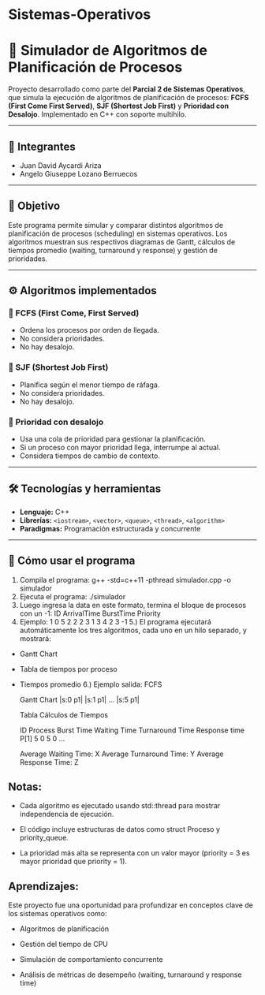 # Sistemas-Operativos

# 🧠 Simulador de Algoritmos de Planificación de Procesos

Proyecto desarrollado como parte del **Parcial 2 de Sistemas Operativos**, que simula la ejecución de algoritmos de planificación de procesos: **FCFS (First Come First Served)**, **SJF (Shortest Job First)** y **Prioridad con Desalojo**. Implementado en C++ con soporte multihilo.

---

## 👥 Integrantes

- Juan David Aycardi Ariza  
- Angelo Giuseppe Lozano Berruecos

---

## 🎯 Objetivo

Este programa permite simular y comparar distintos algoritmos de planificación de procesos (scheduling) en sistemas operativos. Los algoritmos muestran sus respectivos diagramas de Gantt, cálculos de tiempos promedio (waiting, turnaround y response) y gestión de prioridades.

---

## ⚙️ Algoritmos implementados

### 🔹 FCFS (First Come, First Served)
- Ordena los procesos por orden de llegada.
- No considera prioridades.
- No hay desalojo.

### 🔹 SJF (Shortest Job First)
- Planifica según el menor tiempo de ráfaga.
- No considera prioridades.
- No hay desalojo.

### 🔹 Prioridad con desalojo
- Usa una cola de prioridad para gestionar la planificación.
- Si un proceso con mayor prioridad llega, interrumpe al actual.
- Considera tiempos de cambio de contexto.

---

## 🛠️ Tecnologías y herramientas

- **Lenguaje:** C++
- **Librerías:** `<iostream>`, `<vector>`, `<queue>`, `<thread>`, `<algorithm>`
- **Paradigmas:** Programación estructurada y concurrente

---

## 📌 Cómo usar el programa

1. Compila el programa:
   g++ -std=c++11 -pthread simulador.cpp -o simulador
2. Ejecuta el programa:
   ./simulador
3. Luego ingresa la data en este formato, termina el bloque de procesos con un -1:
   ID ArrivalTime BurstTime Priority
4. Ejemplo:
   1 0 5 2
   2 2 3 1
   3 4 2 3
   -1
5.) El programa ejecutará automáticamente los tres algoritmos, cada uno en un hilo separado, y mostrará:

  - Gantt Chart

  - Tabla de tiempos por proceso

  - Tiempos promedio
6.) Ejemplo salida:
    FCFS

    Gantt Chart
     |s:0 p1| |s:1 p1| ... |s:5 p1|
    
    Tabla Cálculos de Tiempos
    
    ID Process	Burst Time	Waiting Time	Turnaround Time	Response time
    P[1]		5		0		5		0
    ...
    
    Average Waiting Time: X
    Average Turnaround Time: Y
    Average Response Time: Z

## Notas:
- Cada algoritmo es ejecutado usando std::thread para mostrar independencia de ejecución.

- El código incluye estructuras de datos como struct Proceso y priority_queue.

- La prioridad más alta se representa con un valor mayor (priority = 3 es mayor prioridad que priority = 1).

## Aprendizajes:
Este proyecto fue una oportunidad para profundizar en conceptos clave de los sistemas operativos como:

- Algoritmos de planificación

- Gestión del tiempo de CPU

- Simulación de comportamiento concurrente

- Análisis de métricas de desempeño (waiting, turnaround y response time)

